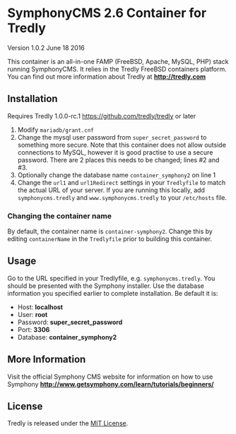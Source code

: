 # SymphonyCMS 2.6 Container for Tredly

Version 1.0.2 June 18 2016

This container is an all-in-one FAMP (FreeBSD, Apache, MySQL, PHP) stack running SymphonyCMS. It relies in the Tredly FreeBSD containers platform. You can find out more information about Tredly at **<http://tredly.com>**

## Installation

Requires Tredly 1.0.0-rc.1 <https://github.com/tredly/tredly> or later

1. Modify `mariadb/grant.cnf`
2. Change the mysql user password from `super_secret_password` to something more secure. Note that this container does not allow outside connections to MySQL, however it is good practise to use a secure password. There are 2 places this needs to be changed; lines #2 and #3.
3. Optionally change the database name `container_symphony2` on line 1
4. Change the `url1` and `url1Redirect` settings in your `Tredlyfile` to match the actual URL of your server. If you are running this locally, add `symphonycms.tredly` and `www.symphonycms.tredly` to your `/etc/hosts` file.


### Changing the container name

By default, the container name is `container-symphony2`. Change this by editing `containerName` in the `Tredlyfile` prior to building this container.

## Usage

Go to the URL specified in your Tredlyfile, e.g. `symphonycms.tredly`. You should be presented with the Symphony installer. Use the database information you specified earlier to complete installation. Be default it is:

* Host: **localhost**
* User: **root**
* Password: **super\_secret\_password**
* Port: **3306**
* Database: **container_symphony2**

## More Information

Visit the official Symphony CMS website for information on how to use Symphony **<http://www.getsymphony.com/learn/tutorials/beginners/>**

## License

Tredly is released under the [MIT License](http://www.opensource.org/licenses/MIT).
